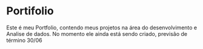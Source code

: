 # Portifolio
Este é meu Portfolio, contendo meus projetos na área do desenvolvimento e Analise de dados. 
No momento ele ainda está sendo criado, previsão de término 30/06
